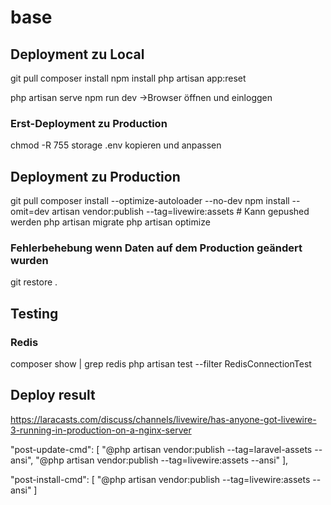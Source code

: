 # base

## Deployment zu Local

git pull
composer install
npm install
php artisan app:reset

php artisan serve
npm run dev
->Browser öffnen und einloggen

### Erst-Deployment zu Production

chmod -R 755 storage
.env kopieren und anpassen

## Deployment zu Production

git pull
composer install --optimize-autoloader --no-dev
npm install --omit=dev
artisan vendor:publish --tag=livewire:assets # Kann gepushed werden
php artisan migrate
php artisan optimize

### Fehlerbehebung wenn Daten auf dem Production geändert wurden

git restore .

## Testing

### Redis

composer show | grep redis
php artisan test --filter RedisConnectionTest

## Deploy result

https://laracasts.com/discuss/channels/livewire/has-anyone-got-livewire-3-running-in-production-on-a-nginx-server

"post-update-cmd": [
"@php artisan vendor:publish --tag=laravel-assets --ansi",
"@php artisan vendor:publish --tag=livewire:assets --ansi"
],

"post-install-cmd": [
"@php artisan vendor:publish --tag=livewire:assets --ansi"
]
